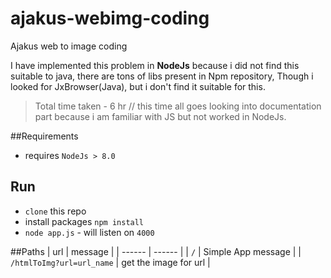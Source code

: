 # ajakus-webimg-coding
Ajakus web to image coding



I have implemented this problem in **NodeJs** because i did not find this suitable to java, 
there are tons of libs present in Npm repository, Though i looked for JxBrowser(Java), 
but i don't find it suitable for this.

> Total time taken - 6 hr // this time all goes looking into documentation part because i am familiar with JS but not worked in NodeJs.

##Requirements

- requires `NodeJs > 8.0`



## Run
- `clone` this repo
- install packages `npm install`
- `node app.js` - will listen on `4000`




##Paths
| url | message |
| ------ | ------ |
| `/` | Simple App message |
| `/htmlToImg?url=url_name` | get the image for url |

